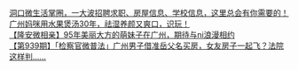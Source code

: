   
[洞口微生活掌圈，一大波招聘求职、房屋信息、学校信息，这里总会有你需要的！](http://www.dianyue.me/archives/160/idk57fhu1ofvd86n/)  
[广州妈咪用水果煲汤30年，祛湿养颜又爽口，识玩！](http://www.dianyue.me/archives/459/lrhs83p3xgvunjd3/)  
[【隆安微相亲】95年美丽大方的萌妹子在广州，期待与ni浪漫相约](http://www.dianyue.me/archives/121/sszydc2mbhei5xxm/)  
[【第939期】「检察官微普法」广州男子借准岳父名买房，女友房子一起飞？法院这样判......](http://www.dianyue.me/archives/133/pexfwk6qhr7g4msc/)